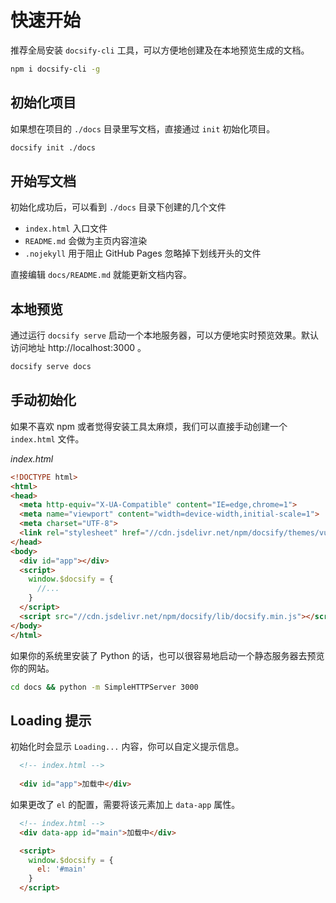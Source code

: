 # 快速开始

推荐全局安装 `docsify-cli` 工具，可以方便地创建及在本地预览生成的文档。

```bash
npm i docsify-cli -g
```

## 初始化项目

如果想在项目的 `./docs` 目录里写文档，直接通过 `init` 初始化项目。

```bash
docsify init ./docs
```

## 开始写文档

初始化成功后，可以看到 `./docs` 目录下创建的几个文件

- `index.html` 入口文件
- `README.md` 会做为主页内容渲染
- `.nojekyll` 用于阻止 GitHub Pages 忽略掉下划线开头的文件

直接编辑 `docs/README.md` 就能更新文档内容。

## 本地预览

通过运行 `docsify serve` 启动一个本地服务器，可以方便地实时预览效果。默认访问地址 http://localhost:3000 。

```bash
docsify serve docs
```

## 手动初始化

如果不喜欢 npm 或者觉得安装工具太麻烦，我们可以直接手动创建一个 `index.html` 文件。

*index.html*

```html
<!DOCTYPE html>
<html>
<head>
  <meta http-equiv="X-UA-Compatible" content="IE=edge,chrome=1">
  <meta name="viewport" content="width=device-width,initial-scale=1">
  <meta charset="UTF-8">
  <link rel="stylesheet" href="//cdn.jsdelivr.net/npm/docsify/themes/vue.css">
</head>
<body>
  <div id="app"></div>
  <script>
    window.$docsify = {
      //...
    }
  </script>
  <script src="//cdn.jsdelivr.net/npm/docsify/lib/docsify.min.js"></script>
</body>
</html>
```

如果你的系统里安装了 Python 的话，也可以很容易地启动一个静态服务器去预览你的网站。

```bash
cd docs && python -m SimpleHTTPServer 3000
```

## Loading 提示

初始化时会显示 `Loading...` 内容，你可以自定义提示信息。


```html
  <!-- index.html -->
  
  <div id="app">加载中</div>
```

如果更改了 `el` 的配置，需要将该元素加上 `data-app` 属性。

```html
  <!-- index.html -->
  <div data-app id="main">加载中</div>

  <script>
    window.$docsify = {
      el: '#main'
    }
  </script>
```

